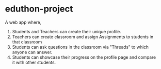 # eduthon-project
A web app where,
1. Students and Teachers can create their unique profile.
2. Teachers can create classroom and assign Assignments to students in that classroom
3. Students can ask questions in the classroom via "Threads" to which anyone can answer.
4. Students can showcase their progress on the profile page and compare it with other students.
